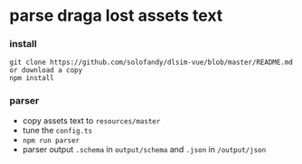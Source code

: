 # parse draga lost assets text

### install
```
git clone https://github.com/solofandy/dlsim-vue/blob/master/README.md  or download a copy
npm install
```

### parser
- copy assets text to `resources/master`
- tune the `config.ts`
- `npm run parser`
- parser output `.schema` in `output/schema` and `.json` in `/output/json`

